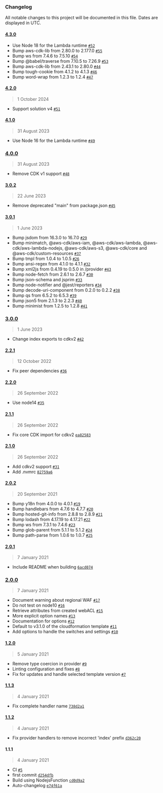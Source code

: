 ### Changelog

All notable changes to this project will be documented in this file. Dates are displayed in UTC.

#### [4.3.0](https://github.com/isotoma/waf-automations-cdk/compare/4.2.0...4.3.0)

- Use Node 18 for the Lambda runtime [`#52`](https://github.com/isotoma/waf-automations-cdk/pull/52)
- Bump aws-cdk-lib from 2.80.0 to 2.177.0 [`#55`](https://github.com/isotoma/waf-automations-cdk/pull/55)
- Bump ws from 7.4.6 to 7.5.10 [`#54`](https://github.com/isotoma/waf-automations-cdk/pull/54)
- Bump @babel/traverse from 7.10.5 to 7.26.9 [`#53`](https://github.com/isotoma/waf-automations-cdk/pull/53)
- Bump aws-cdk-lib from 2.43.1 to 2.80.0 [`#44`](https://github.com/isotoma/waf-automations-cdk/pull/44)
- Bump tough-cookie from 4.1.2 to 4.1.3 [`#46`](https://github.com/isotoma/waf-automations-cdk/pull/46)
- Bump word-wrap from 1.2.3 to 1.2.4 [`#47`](https://github.com/isotoma/waf-automations-cdk/pull/47)

#### [4.2.0](https://github.com/isotoma/waf-automations-cdk/compare/4.1.0...4.2.0)

> 1 October 2024

- Support solution v4 [`#51`](https://github.com/isotoma/waf-automations-cdk/pull/51)

#### [4.1.0](https://github.com/isotoma/waf-automations-cdk/compare/4.0.0...4.1.0)

> 31 August 2023

- Use Node 16 for the Lambda runtime [`#49`](https://github.com/isotoma/waf-automations-cdk/pull/49)

### [4.0.0](https://github.com/isotoma/waf-automations-cdk/compare/3.0.2...4.0.0)

> 31 August 2023

- Remove CDK v1 support [`#48`](https://github.com/isotoma/waf-automations-cdk/pull/48)

#### [3.0.2](https://github.com/isotoma/waf-automations-cdk/compare/3.0.1...3.0.2)

> 22 June 2023

- Remove deprecated "main" from package.json [`#45`](https://github.com/isotoma/waf-automations-cdk/pull/45)

#### [3.0.1](https://github.com/isotoma/waf-automations-cdk/compare/3.0.0...3.0.1)

> 1 June 2023

- Bump jsdom from 16.3.0 to 16.7.0 [`#29`](https://github.com/isotoma/waf-automations-cdk/pull/29)
- Bump minimatch, @aws-cdk/aws-iam, @aws-cdk/aws-lambda, @aws-cdk/aws-lambda-nodejs, @aws-cdk/aws-s3, @aws-cdk/core and @aws-cdk/custom-resources [`#37`](https://github.com/isotoma/waf-automations-cdk/pull/37)
- Bump tmpl from 1.0.4 to 1.0.5 [`#26`](https://github.com/isotoma/waf-automations-cdk/pull/26)
- Bump ansi-regex from 4.1.0 to 4.1.1 [`#32`](https://github.com/isotoma/waf-automations-cdk/pull/32)
- Bump xml2js from 0.4.19 to 0.5.0 in /provider [`#43`](https://github.com/isotoma/waf-automations-cdk/pull/43)
- Bump node-fetch from 2.6.1 to 2.6.7 [`#30`](https://github.com/isotoma/waf-automations-cdk/pull/30)
- Bump json-schema and jsprim [`#33`](https://github.com/isotoma/waf-automations-cdk/pull/33)
- Bump node-notifier and @jest/reporters [`#34`](https://github.com/isotoma/waf-automations-cdk/pull/34)
- Bump decode-uri-component from 0.2.0 to 0.2.2 [`#38`](https://github.com/isotoma/waf-automations-cdk/pull/38)
- Bump qs from 6.5.2 to 6.5.3 [`#39`](https://github.com/isotoma/waf-automations-cdk/pull/39)
- Bump json5 from 2.1.3 to 2.2.3 [`#40`](https://github.com/isotoma/waf-automations-cdk/pull/40)
- Bump minimist from 1.2.5 to 1.2.8 [`#41`](https://github.com/isotoma/waf-automations-cdk/pull/41)

### [3.0.0](https://github.com/isotoma/waf-automations-cdk/compare/2.2.1...3.0.0)

> 1 June 2023

- Change index exports to cdkv2 [`#42`](https://github.com/isotoma/waf-automations-cdk/pull/42)

#### [2.2.1](https://github.com/isotoma/waf-automations-cdk/compare/2.2.0...2.2.1)

> 12 October 2022

- Fix peer dependencies [`#36`](https://github.com/isotoma/waf-automations-cdk/pull/36)

#### [2.2.0](https://github.com/isotoma/waf-automations-cdk/compare/2.1.1...2.2.0)

> 26 September 2022

- Use node14 [`#35`](https://github.com/isotoma/waf-automations-cdk/pull/35)

#### [2.1.1](https://github.com/isotoma/waf-automations-cdk/compare/2.1.0...2.1.1)

> 26 September 2022

- Fix core CDK import for cdkv2 [`ea82583`](https://github.com/isotoma/waf-automations-cdk/commit/ea8258303a757aa67f684ba3612720b393c90870)

#### [2.1.0](https://github.com/isotoma/waf-automations-cdk/compare/2.0.2...2.1.0)

> 26 September 2022

- Add cdkv2 support [`#31`](https://github.com/isotoma/waf-automations-cdk/pull/31)
- Add .nvmrc [`82759a6`](https://github.com/isotoma/waf-automations-cdk/commit/82759a62d438f5d8d206fa9455c3170c9086706b)

#### [2.0.2](https://github.com/isotoma/waf-automations-cdk/compare/2.0.1...2.0.2)

> 20 September 2021

- Bump y18n from 4.0.0 to 4.0.1 [`#19`](https://github.com/isotoma/waf-automations-cdk/pull/19)
- Bump handlebars from 4.7.6 to 4.7.7 [`#20`](https://github.com/isotoma/waf-automations-cdk/pull/20)
- Bump hosted-git-info from 2.8.8 to 2.8.9 [`#21`](https://github.com/isotoma/waf-automations-cdk/pull/21)
- Bump lodash from 4.17.19 to 4.17.21 [`#22`](https://github.com/isotoma/waf-automations-cdk/pull/22)
- Bump ws from 7.3.1 to 7.4.6 [`#23`](https://github.com/isotoma/waf-automations-cdk/pull/23)
- Bump glob-parent from 5.1.1 to 5.1.2 [`#24`](https://github.com/isotoma/waf-automations-cdk/pull/24)
- Bump path-parse from 1.0.6 to 1.0.7 [`#25`](https://github.com/isotoma/waf-automations-cdk/pull/25)

#### [2.0.1](https://github.com/isotoma/waf-automations-cdk/compare/2.0.0...2.0.1)

> 7 January 2021

- Include README when building [`6acd074`](https://github.com/isotoma/waf-automations-cdk/commit/6acd074c6d0b98921c97bb1d7492a7c16c158f78)

### [2.0.0](https://github.com/isotoma/waf-automations-cdk/compare/1.2.0...2.0.0)

> 7 January 2021

- Document warning about regional WAF [`#17`](https://github.com/isotoma/waf-automations-cdk/pull/17)
- Do not test on node10 [`#16`](https://github.com/isotoma/waf-automations-cdk/pull/16)
- Retrieve attributes from created webACL [`#15`](https://github.com/isotoma/waf-automations-cdk/pull/15)
- More explicit option names [`#13`](https://github.com/isotoma/waf-automations-cdk/pull/13)
- Documentation for options [`#12`](https://github.com/isotoma/waf-automations-cdk/pull/12)
- Default to v3.1.0 of the cloudformation template [`#11`](https://github.com/isotoma/waf-automations-cdk/pull/11)
- Add options to handle the switches and settings [`#10`](https://github.com/isotoma/waf-automations-cdk/pull/10)

#### [1.2.0](https://github.com/isotoma/waf-automations-cdk/compare/1.1.3...1.2.0)

> 5 January 2021

- Remove type coercion in provider [`#9`](https://github.com/isotoma/waf-automations-cdk/pull/9)
- Linting configuration and fixes [`#8`](https://github.com/isotoma/waf-automations-cdk/pull/8)
- Fix for updates and handle selected template version [`#7`](https://github.com/isotoma/waf-automations-cdk/pull/7)

#### [1.1.3](https://github.com/isotoma/waf-automations-cdk/compare/1.1.2...1.1.3)

> 4 January 2021

- Fix complete handler name [`738d2a1`](https://github.com/isotoma/waf-automations-cdk/commit/738d2a148fe4195568cddf94b274bc46d2005506)

#### [1.1.2](https://github.com/isotoma/waf-automations-cdk/compare/1.1.1...1.1.2)

> 4 January 2021

- Fix provider handlers to remove incorrect 'index' prefix [`d362c20`](https://github.com/isotoma/waf-automations-cdk/commit/d362c20d0c894fec6007ca50bd922fdaa94501ae)

#### 1.1.1

> 4 January 2021

- CI [`#5`](https://github.com/isotoma/waf-automations-cdk/pull/5)
- first commit [`d254dfb`](https://github.com/isotoma/waf-automations-cdk/commit/d254dfbfd158b583e39a56c591e27b1d964491fa)
- Build using NodejsFunction [`cd0d9a2`](https://github.com/isotoma/waf-automations-cdk/commit/cd0d9a2c66293298cd495d1e02baf408d0627e6b)
- Auto-changelog [`e74f61a`](https://github.com/isotoma/waf-automations-cdk/commit/e74f61acf0d8e5e5952e064ed0f8e6e4650952b0)
